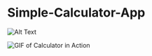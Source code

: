 # Simple-Calculator-App
![Alt Text](https://gph.is/g/ZYrxqYw)

![GIF of Calculator in Action](https://github.com/sedefkilicceken/simple-calculator-app/blob/master/public/calculator-examples.gif)
